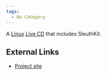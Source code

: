 ```yaml
---
tags:
  - No Category
---
```

A [Linux](linux.md) [Live CD](Live_CD "wikilink") that includes
SleuthKit.

## External Links

- [Project site](http://penguinsleuth.org/)